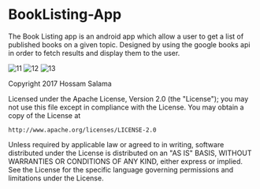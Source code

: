# BookListing-App
The Book Listing app is an android app which allow a user to get a list of published books on a given topic. Designed by using the google books api in order to fetch results and display them to the user.



![11](https://user-images.githubusercontent.com/24195338/29898972-f929fa32-8de8-11e7-944b-848864b96a44.jpg)   ![12](https://user-images.githubusercontent.com/24195338/29898973-f933bd92-8de8-11e7-8efd-e85d44a7c271.jpg)   ![13](https://user-images.githubusercontent.com/24195338/29898974-f942f4d8-8de8-11e7-839c-a62ba5a478fd.jpg)



Copyright 2017 Hossam Salama

Licensed under the Apache License, Version 2.0 (the "License");
you may not use this file except in compliance with the License.
You may obtain a copy of the License at

    http://www.apache.org/licenses/LICENSE-2.0

Unless required by applicable law or agreed to in writing, software
distributed under the License is distributed on an "AS IS" BASIS,
WITHOUT WARRANTIES OR CONDITIONS OF ANY KIND, either express or implied.
See the License for the specific language governing permissions and
limitations under the License.
